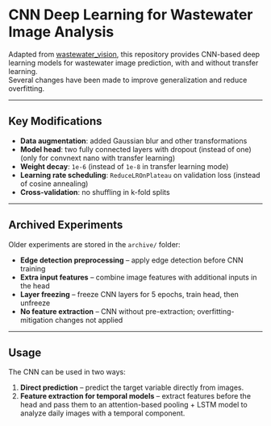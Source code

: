 # CNN Deep Learning for Wastewater Image Analysis

Adapted from [wastewater_vision](https://github.com/scabini/wastewater_vision), this repository provides CNN-based deep learning models for wastewater image prediction, with and without transfer learning.  
Several changes have been made to improve generalization and reduce overfitting.

---

## Key Modifications
- **Data augmentation**: added Gaussian blur and other transformations  
- **Model head**: two fully connected layers with dropout (instead of one) (only for convnext nano with transfer learning)
- **Weight decay**: `1e-6` (instead of `1e-8` in transfer learning mode)  
- **Learning rate scheduling**: `ReduceLROnPlateau` on validation loss (instead of cosine annealing)  
- **Cross-validation**: no shuffling in k-fold splits  

---

## Archived Experiments
Older experiments are stored in the `archive/` folder:
- **Edge detection preprocessing** – apply edge detection before CNN training  
- **Extra input features** – combine image features with additional inputs in the head  
- **Layer freezing** – freeze CNN layers for 5 epochs, train head, then unfreeze  
- **No feature extraction** – CNN without pre-extraction; overfitting-mitigation changes not applied  

---

## Usage
The CNN can be used in two ways:
1. **Direct prediction** – predict the target variable directly from images.  
2. **Feature extraction for temporal models** – extract features before the head and pass them to an attention-based pooling + LSTM model to analyze daily images with a temporal component.  


